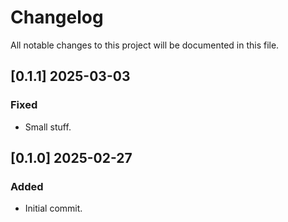 # Changelog
All notable changes to this project will be documented in this file.

## [0.1.1] 2025-03-03
### Fixed
- Small stuff.

## [0.1.0] 2025-02-27
### Added
- Initial commit.
